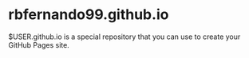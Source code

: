 # rbfernando99.github.io
$USER.github.io is a special repository that you can use to create your GitHub Pages site.
